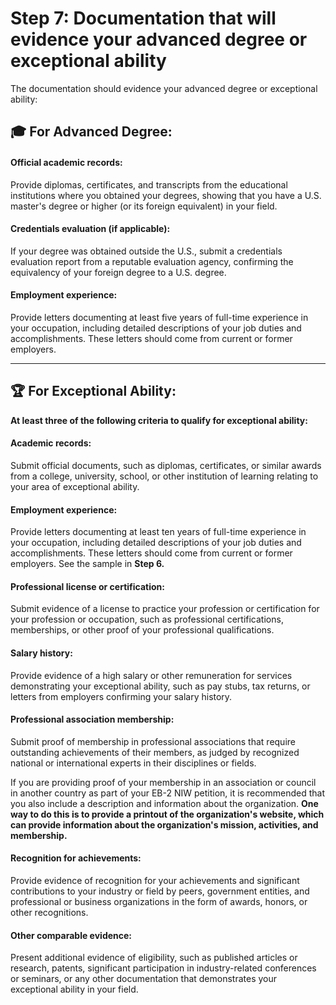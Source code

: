 # Step 7: Documentation that will evidence your advanced degree or exceptional ability

The documentation should evidence your advanced degree or exceptional ability:

## 🎓 For Advanced Degree:

#### Official academic records:

Provide diplomas, certificates, and transcripts from the educational institutions where you obtained your degrees, showing that you have a U.S. master's degree or higher (or its foreign equivalent) in your field.

#### Credentials evaluation (if applicable):

If your degree was obtained outside the U.S., submit a credentials evaluation report from a reputable evaluation agency, confirming the equivalency of your foreign degree to a U.S. degree.

#### Employment experience:

Provide letters documenting at least five years of full-time experience in your occupation, including detailed descriptions of your job duties and accomplishments. These letters should come from current or former employers.

---



## 🏆 For Exceptional Ability:


**At least three of the following criteria to qualify for exceptional ability:**

#### Academic records:

Submit official documents, such as diplomas, certificates, or similar awards from a college, university, school, or other institution of learning relating to your area of exceptional ability.

#### Employment experience:

Provide letters documenting at least ten years of full-time experience in your occupation, including detailed descriptions of your job duties and accomplishments. These letters should come from current or former employers. See the sample in **Step 6.**

#### Professional license or certification:

Submit evidence of a license to practice your profession or certification for your profession or occupation, such as professional certifications, memberships, or other proof of your professional qualifications.

#### Salary history:

Provide evidence of a high salary or other remuneration for services demonstrating your exceptional ability, such as pay stubs, tax returns, or letters from employers confirming your salary history.

#### Professional association membership:

Submit proof of membership in professional associations that require outstanding achievements of their members, as judged by recognized national or international experts in their disciplines or fields.

If you are providing proof of your membership in an association or council in another country as part of your EB-2 NIW petition, it is recommended that you also include a description and information about the organization. **One way to do this is to provide a printout of the organization's website, which can provide information about the organization's mission, activities, and membership.**

#### Recognition for achievements:

Provide evidence of recognition for your achievements and significant contributions to your industry or field by peers, government entities, and professional or business organizations in the form of awards, honors, or other recognitions.

#### Other comparable evidence:

Present additional evidence of eligibility, such as published articles or research, patents, significant participation in industry-related conferences or seminars, or any other documentation that demonstrates your exceptional ability in your field.
